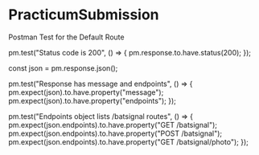 # PracticumSubmission


Postman Test for the Default Route


pm.test("Status code is 200", () => {
  pm.response.to.have.status(200);
});

const json = pm.response.json();

pm.test("Response has message and endpoints", () => {
  pm.expect(json).to.have.property("message");
  pm.expect(json).to.have.property("endpoints");
});

pm.test("Endpoints object lists /batsignal routes", () => {
  pm.expect(json.endpoints).to.have.property("GET /batsignal");
  pm.expect(json.endpoints).to.have.property("POST /batsignal");
  pm.expect(json.endpoints).to.have.property("GET /batsignal/photo");
});
